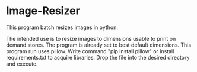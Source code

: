 # Image-Resizer
This program batch resizes images in python.

The intended use is to resize images to dimensions usable to print on demand stores.
The program is already set to best default dimensions.
This program run uses pillow. Write command "pip install pillow" or install requirements.txt to acquire libraries.
Drop the file into the desired directory and execute.
